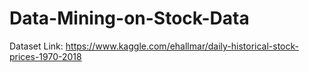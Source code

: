 # Data-Mining-on-Stock-Data

Dataset Link: https://www.kaggle.com/ehallmar/daily-historical-stock-prices-1970-2018

